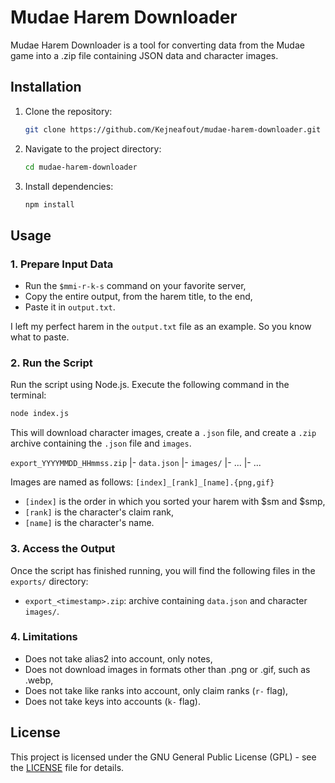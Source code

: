 # Mudae Harem Downloader

Mudae Harem Downloader is a tool for converting data from the Mudae game into a .zip file containing JSON data and character images.

## Installation

1. Clone the repository:

   ```bash
   git clone https://github.com/Kejneafout/mudae-harem-downloader.git
   ```

2. Navigate to the project directory:

   ```bash
   cd mudae-harem-downloader
   ```

3. Install dependencies:

   ```bash
   npm install
   ```

## Usage

### 1. Prepare Input Data

- Run the `$mmi-r-k-s` command on your favorite server,
- Copy the entire output, from the harem title, to the end,
- Paste it in `output.txt`.

I left my perfect harem in the `output.txt` file as an example.
So you know what to paste.

### 2. Run the Script

Run the script using Node.js. Execute the following command in the terminal:

```bash
node index.js
```

This will download character images, create a `.json` file, and create a `.zip` archive containing the `.json` file and `images`.

`export_YYYYMMDD_HHmmss.zip`
|- `data.json`
|- `images/`
  |- ...
  |- ...

Images are named as follows:
`[index]_[rank]_[name].{png,gif}`

- `[index]` is the order in which you sorted your harem with $sm and $smp,
- `[rank]` is the character's claim rank,
- `[name]` is the character's name.

### 3. Access the Output

Once the script has finished running, you will find the following files in the `exports/` directory:

- `export_<timestamp>.zip`: archive containing `data.json` and character `images/`.

### 4. Limitations

- Does not take alias2 into account, only notes,
- Does not download images in formats other than .png or .gif, such as .webp,
- Does not take like ranks into account, only claim ranks (`r-` flag),
- Does not take keys into accounts (`k-` flag).

## License

This project is licensed under the GNU General Public License (GPL) - see the [LICENSE](LICENSE) file for details.
